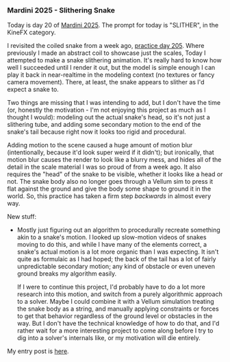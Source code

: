 ### Mardini 2025 - Slithering Snake

Today is day 20 of [Mardini 2025][mardini-2025]. The prompt for today is "SLITHER",
in the KineFX category.

I revisited the coiled snake from a week ago, [practice day 205][day-205]. Where
previously I made an abstract coil to showcase just the scales, Today I attempted
to make a snake slithering animation. It's really hard to know how well I succeeded
until I render it out, but the model is simple enough I can play it back in
near-realtime in the modeling context (no textures or fancy camera movement).
There, at least, the snake appears to slither as I'd expect a snake to.

Two things are missing that I was intending to add, but I don't have the time
(or, honestly the motivation - I'm not enjoying this project as much as I thought
I would): modeling out the actual snake's head, so it's not just a slithering
tube, and adding some secondary motion to the end of the snake's tail because
right now it looks too rigid and procedural.

Adding motion to the scene caused a huge amount of motion blur (intentionally,
because it'd look super weird if it didn't); but ironically, that motion blur
causes the render to look like a blurry mess, and hides all of the detail in the
scale material I was so proud of from a week ago. It also requires the "head" of
the snake to be visible, whether it looks like a head or not. The snake body also
no longer goes through a Vellum sim to press it flat against the ground and give
the body some shape to ground it in the world. So, this practice has taken a firm
step _backwards_ in almost every way.

New stuff:

  - Mostly just figuring out an algorithm to procedurally recreate something akin
    to a snake's motion. I looked up slow-motion videos of snakes moving to do this,
    and while I have many of the elements correct, a snake's actual motion is a lot
    more organic than I was expecting. It isn't quite as formulaic as I had hoped;
    the back of the tail has a lot of fairly unpredictable secondary motion; any
    kind of obstacle or even uneven ground breaks my algorithm easily.

    If I were to continue this project, I'd probably have to do a lot more research
    into this motion, and switch from a purely algorithmic approach to a solver.
    Maybe I could combine it with a Vellum simulation treating the snake body as
    a string, and manually applying constraints or forces to get that behavior
    regardless of the ground level or obstacles in the way. But I don't have the
    technical knowledge of how to do that, and I'd rather wait for a more interesting
    project to come along before I try to dig into a solver's internals like, or my
    motivation will die entirely.

My entry post is [here][entry-post].

[mardini-2025]: https://www.sidefx.com/community-main-menu/contests-jams/mardini-2025/
[day-205]: https://brandonslade.me/houdini-practice/204
[entry-post]: https://www.sidefx.com/forum/topic/100214/?page=1#post-441036
